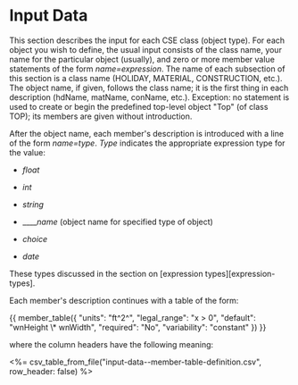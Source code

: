 # Input Data

This section describes the input for each CSE class (object type). For each object you wish to define, the usual input consists of the class name, your name for the particular object (usually), and zero or more member value statements of the form _name=expression_. The name of each subsection of this section is a class name (HOLIDAY, MATERIAL, CONSTRUCTION, etc.). The object name, if given, follows the class name; it is the first thing in each description (hdName, matName, conName, etc.). Exception: no statement is used to create or begin the predefined top-level object "Top" (of class TOP); its members are given without introduction.

After the object name, each member's description is introduced with a line of the form _name=type_. _Type_ indicates the appropriate expression type for the value:

- _float_

- _int_

- _string_

- \_\_\_\__name_ (object name for specified type of object)

- _choice_

- _date_

These types discussed in the section on [expression types][expression-types].

Each member's description continues with a table of the form:

{{
  member_table({
    "units": "ft^2^",
    "legal_range": "x &gt; 0", 
    "default": "wnHeight \\\* wnWidth",
    "required": "No",
    "variability": "constant" 
  })
}}

where the column headers have the following meaning:

<%= csv_table_from_file("input-data--member-table-definition.csv", row_header: false) %>
